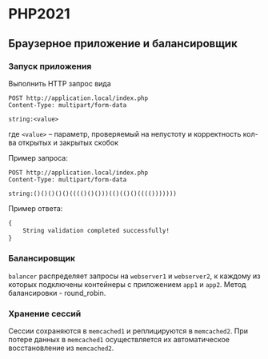 # PHP2021

## Браузерное приложение и балансировщик

### Запуск приложения
Выполнить HTTP запрос вида
```
POST http://application.local/index.php
Content-Type: multipart/form-data

string:<value>
```     
где `<value>` – параметр, проверяемый на непустоту и корректность кол-ва открытых и закрытых скобок

Пример запроса:  
```
POST http://application.local/index.php
Content-Type: multipart/form-data

string:()()()()()(((()()()))(()(()()(((()))))))
```

Пример ответа:   
```html
{
    String validation completed successfully!
}
```

### Балансировщик
`balancer` распределяет запросы на `webserver1` и `webserver2`, к каждому из которых подключены контейнеры с приложением `app1` и `app2`. Метод балансировки - round_robin.

### Хранение сессий
Сессии сохраняются в `memcached1` и реплицируются в `memcached2`. При потере данных в `memcached1` осуществляется их автоматическое восстановление из `memcached2`.
